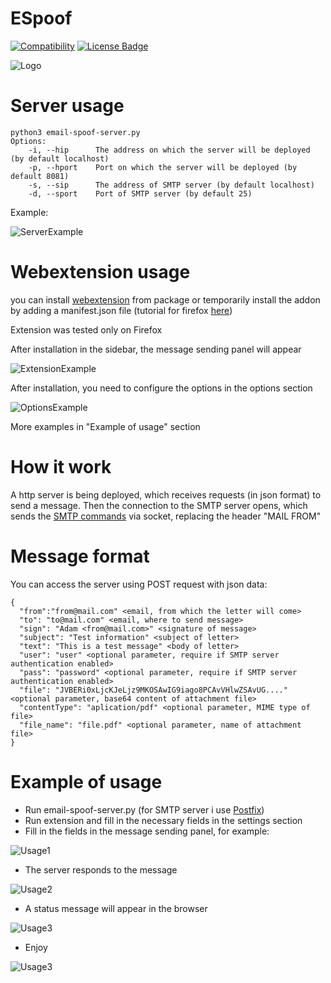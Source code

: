 # ESpoof

[![Compatibility](https://img.shields.io/badge/python-3.5-brightgreen.svg)](https://github.com/rostegg/email-spoofing-server)
[![License Badge](https://img.shields.io/badge/license-MIT-blue.svg)](https://github.com/rostegg/email-spoofing-server/blob/master/LICENSE)

![Logo](../assets/logo.png?raw=true)

# Server usage
```
python3 email-spoof-server.py
Options:
    -i, --hip      The address on which the server will be deployed (by default localhost)
    -p, --hport    Port on which the server will be deployed (by default 8081)
    -s, --sip      The address of SMTP server (by default localhost)
    -d, --sport    Port of SMTP server (by default 25)
```
Example:

![ServerExample](../assets/example_run.png?raw=true)

# Webextension usage
you can install [webextension](https://developer.mozilla.org/en-US/Add-ons/WebExtensions) from package or temporarily install the addon by adding a manifest.json file (tutorial for firefox [here](https://developer.mozilla.org/en-US/docs/Tools/about%3Adebugging))

Extension was tested only on Firefox

After installation in the sidebar, the message sending panel will appear

![ExtensionExample](../assets/webext_run.PNG?raw=true)

After installation, you need to configure the options in the options section

![OptionsExample](../assets/webext_option.png?raw=true)

More examples in "Example of usage" section

# How it work

A http server is being deployed, which receives requests (in json format) to send a message.
Then the connection to the SMTP server opens, which sends the [SMTP commands](http://www.samlogic.net/articles/smtp-commands-reference.htm) via socket, replacing the header "MAIL FROM"

# Message format

You can access the server using POST request with json data:
```
{
  "from":"from@mail.com" <email, from which the letter will come>
  "to": "to@mail.com" <email, where to send message>
  "sign": "Adam <from@mail.com>" <signature of message>
  "subject": "Test information" <subject of letter>
  "text": "This is a test message" <body of letter>
  "user": "user" <optional parameter, require if SMTP server authentication enabled>
  "pass": "password" <optional parameter, require if SMTP server authentication enabled>
  "file": "JVBERi0xLjcKJeLjz9MKOSAwIG9iago8PCAvVHlwZSAvUG...." <optional parameter, base64 content of attachment file>
  "contentType": "aplication/pdf" <optional parameter, MIME type of file>
  "file_name": "file.pdf" <optional parameter, name of attachment file>
}
```

# Example of usage

* Run email-spoof-server.py (for SMTP server i use [Postfix](https://en.wikipedia.org/wiki/Postfix_(software)))
* Run extension and fill in the necessary fields in the settings section 
* Fill in the fields in the message sending panel, for example:


![Usage1](../assets/example_1.png?raw=true)

* The server responds to the message

![Usage2](../assets/example_2.png?raw=true)

* A status message will appear in the browser

![Usage3](../assets/example_3.PNG?raw=true)

* Enjoy

![Usage3](../assets/example_4.png?raw=true)




